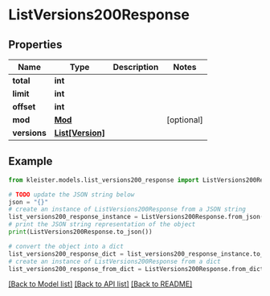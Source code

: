 # ListVersions200Response


## Properties

Name | Type | Description | Notes
------------ | ------------- | ------------- | -------------
**total** | **int** |  | 
**limit** | **int** |  | 
**offset** | **int** |  | 
**mod** | [**Mod**](Mod.md) |  | [optional] 
**versions** | [**List[Version]**](Version.md) |  | 

## Example

```python
from kleister.models.list_versions200_response import ListVersions200Response

# TODO update the JSON string below
json = "{}"
# create an instance of ListVersions200Response from a JSON string
list_versions200_response_instance = ListVersions200Response.from_json(json)
# print the JSON string representation of the object
print(ListVersions200Response.to_json())

# convert the object into a dict
list_versions200_response_dict = list_versions200_response_instance.to_dict()
# create an instance of ListVersions200Response from a dict
list_versions200_response_from_dict = ListVersions200Response.from_dict(list_versions200_response_dict)
```
[[Back to Model list]](../README.md#documentation-for-models) [[Back to API list]](../README.md#documentation-for-api-endpoints) [[Back to README]](../README.md)


